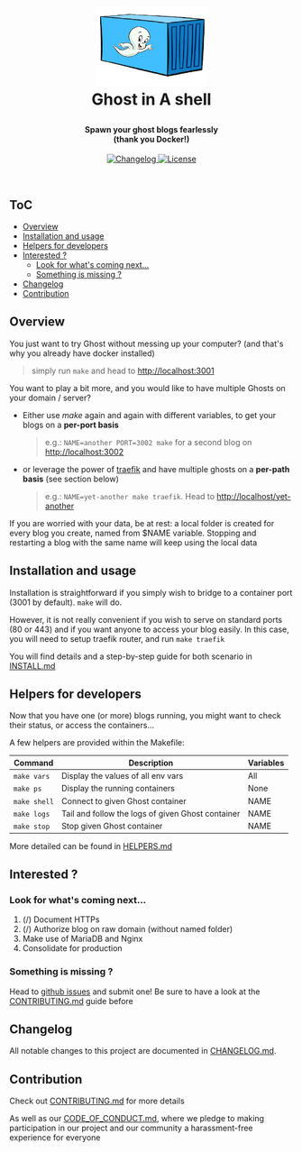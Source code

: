 <!-- markdownlint-disable -->
<h1 align="center" style="margin:1em">
  <img src="./docs/static/logo.png"
       alt="Ghost in A Shell"
       width="200">
    <br/> Ghost in A shell
</h1>

<h4 align="center">
  Spawn your ghost blogs fearlessly
  <br /> (thank you Docker!)
</h4>

<p align="center">
  <a href="https://github.com/ebreton/ghost-in-a-shell/blob/master/CHANGELOG.md">
    <img src="https://img.shields.io/github/release/ebreton/ghost-in-a-shell.svg"
         alt="Changelog">
  </a>
  <a href="https://github.com/ebreton/ghost-in-a-shell/blob/master/LICENSE">
    <img src="https://img.shields.io/badge/license-MIT-blue.svg"
         alt="License" />
  </a>
</p>
<br>

ToC
--

<!-- TOC -->

- [Overview](#overview)
- [Installation and usage](#installation-and-usage)
- [Helpers for developers](#helpers-for-developers)
- [Interested ?](#interested-)
    - [Look for what's coming next...](#look-for-whats-coming-next)
    - [Something is missing ?](#something-is-missing-)
- [Changelog](#changelog)
- [Contribution](#contribution)

<!-- /TOC -->

## Overview

You just want to try Ghost without messing up your computer? (and that's why you already have docker installed)

> simply run `make` and head to <http://localhost:3001>

You want to play a bit more, and you would like to have multiple Ghosts on your domain / server?

* Either use *make* again and again with different variables, to get your blogs on a **per-port basis**
    > e.g.: `NAME=another PORT=3002 make` for a second blog on <http://localhost:3002>
* or leverage the power of [traefik](https://traefik.io) and have multiple ghosts on a **per-path basis** (see section below)
    > e.g.: `NAME=yet-another make traefik`. Head to <http://localhost/yet-another>

If you are worried with your data, be at rest: a local folder is created for every blog you create, named from $NAME variable. Stopping and restarting a blog with the same name will keep using the local data

## Installation and usage

Installation is straightforward if you simply wish to bridge to a container port (3001 by default). `make` will do.

However, it is not really convenient if you wish to serve on standard ports (80 or 443) and if you want anyone to access your blog easily. In this case, you will need to setup traefik router, and run `make traefik`

You will find details and a step-by-step guide for both scenario in [INSTALL.md](./docs/INSTALL.md)

## Helpers for developers

Now that you have one (or more) blogs running, you might want to check their status, or access the containers...

A few helpers are provided within the Makefile:

Command | Description | Variables
---------|----------|---------
 `make vars` | Display the values of all env vars | All
 `make ps` | Display the running containers | None
 `make shell` | Connect to given Ghost container | NAME
 `make logs` | Tail and follow the logs of given Ghost container | NAME
 `make stop` | Stop given Ghost container | NAME

More detailed can be found in [HELPERS.md](./docs/HELPERS.md)

## Interested ? 

### Look for what's coming next...

1. (/) Document HTTPs
1. (/) Authorize blog on raw domain (without named folder)
1. Make use of MariaDB and Nginx
1. Consolidate for production

### Something is missing ?

Head to [github issues](https://github.com/ebreton/ghost-in-a-shell/issues) and submit one! Be sure to have a look at the [CONTRIBUTING.md](./docs/CONTRIBUTING.md) guide before


## Changelog

All notable changes to this project are documented in [CHANGELOG.md](./CHANGELOG.md).

## Contribution

Check out [CONTRIBUTING.md](./docs/CONTRIBUTING.md) for more details

As well as our [CODE_OF_CONDUCT.md](./docs/CODE_OF_CONDUCT.md), where we pledge to making participation in our project and our community a harassment-free experience for everyone
